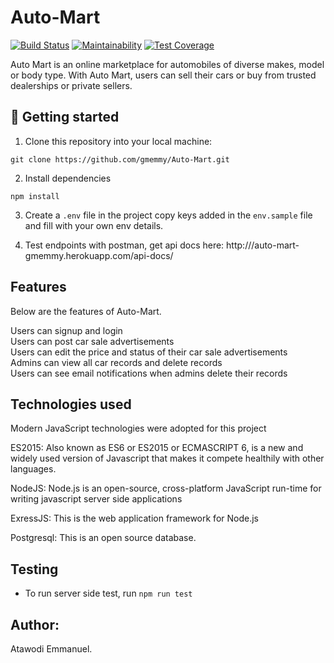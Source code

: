 # Auto-Mart
[![Build Status](https://travis-ci.com/gmemmy/Auto-Mart.svg?branch=develop)](https://travis-ci.com/gmemmy/Auto-Mart)
[![Maintainability](https://api.codeclimate.com/v1/badges/4372719a036c56ec4149/maintainability)](https://codeclimate.com/github/gmemmy/Auto-Mart/maintainability)
[![Test Coverage](https://api.codeclimate.com/v1/badges/a99a88d28ad37a79dbf6/test_coverage)](https://codeclimate.com/github/codeclimate/codeclimate/test_coverage)

Auto Mart is an online marketplace for automobiles of diverse makes, model or body type. With Auto Mart, users can sell their cars or buy from trusted dealerships or private sellers.

## 📖 Getting started

1. Clone this repository into your local machine:
```
git clone https://github.com/gmemmy/Auto-Mart.git
```
2. Install dependencies
```
npm install
```
3. Create a `.env` file in the project copy keys added in the `env.sample` file and fill with your own env details.

 4. Test endpoints with postman, get api docs here: http:///auto-mart-gmemmy.herokuapp.com/api-docs/

## Features
Below are the features of Auto-Mart.

Users can signup and login<br/>
Users can post car sale advertisements<br/>
Users can edit the price and status of their car sale advertisements<br/>
Admins can view all car records and delete records<br/>
Users can see email notifications when admins delete their records<br/>

## Technologies used

Modern JavaScript technologies were adopted for this project

ES2015: Also known as ES6 or ES2015 or ECMASCRIPT 6, is a new and widely used version of Javascript
that makes it compete healthily with other languages.

NodeJS: Node.js is an open-source, cross-platform JavaScript run-time for writing javascript server side applications

ExressJS: This is the web application framework for Node.js

Postgresql: This is an open source database.


## Testing
- To run server side test, run `npm run test`

## Author:
Atawodi Emmanuel.
